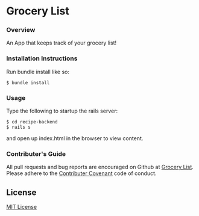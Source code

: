 
# Grocery List

### Overview

An App that keeps track of your grocery list!


### Installation Instructions

Run bundle install like so: 

```
$ bundle install 

```

### Usage

Type the following to startup the rails server: 

```
$ cd recipe-backend
$ rails s
```
and open up index.html in the browser to view content.

### Contributer's Guide

All pull requests and bug reports are encouraged on Github at [Grocery List](https://github.com/mariamfh9/Grocery-List). Please adhere to the [Contributer Covenant](https://www.contributor-covenant.org/version/1/4/code-of-conduct/) code of conduct. 

## License

[MIT License](https://opensource.org/licenses/MIT)



